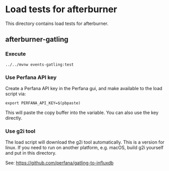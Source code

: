 # Load tests for afterburner

This directory contains load tests for afterburner.

## afterburner-gatling

### Execute

    ../../mvnw events-gatling:test
     
### Use Perfana API key

Create a Perfana API key in the Perfana gui, and make available to the load script via:

    export PERFANA_API_KEY=$(pbpaste)

This will paste the copy buffer into the variable. You can also use the key directly. 

### Use g2i tool

The load script will download the g2i tool automatically. This is a version for linux.
If you need to run on another platform, e.g. macOS, build g2i yourself and put in this directory.

See: https://github.com/perfana/gatling-to-influxdb 


